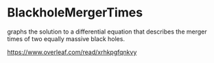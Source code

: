 # BlackholeMergerTimes
graphs the solution to a differential equation that describes the merger times of two equally massive black holes.

https://www.overleaf.com/read/xrhkpgfqnkvy
